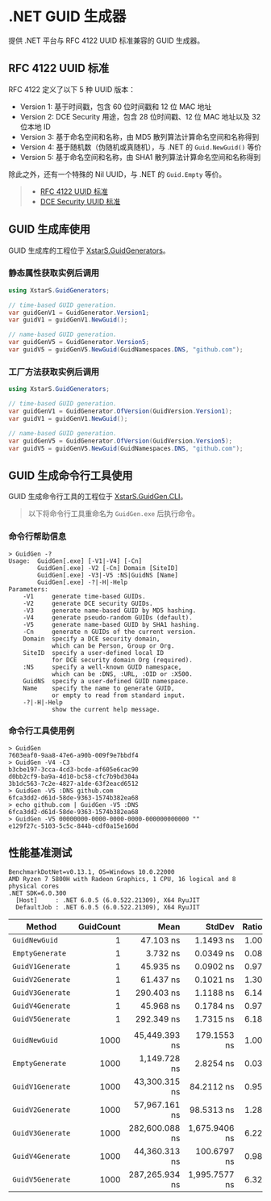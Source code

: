 ﻿# .NET GUID 生成器

提供 .NET 平台与 RFC 4122 UUID 标准兼容的 GUID 生成器。

## RFC 4122 UUID 标准

RFC 4122 定义了以下 5 种 UUID 版本：

* Version 1: 基于时间戳，包含 60 位时间戳和 12 位 MAC 地址
* Version 2: DCE Security 用途，包含 28 位时间戳、12 位 MAC 地址以及 32 位本地 ID
* Version 3: 基于命名空间和名称，由 MD5 散列算法计算命名空间和名称得到
* Version 4: 基于随机数（伪随机或真随机），与 .NET 的 `Guid.NewGuid()` 等价
* Version 5: 基于命名空间和名称，由 SHA1 散列算法计算命名空间和名称得到

除此之外，还有一个特殊的 Nil UUID，与 .NET 的 `Guid.Empty` 等价。

> * [RFC 4122 UUID 标准](https://www.rfc-editor.org/rfc/rfc4122)
> * [DCE Security UUID 标准](https://pubs.opengroup.org/onlinepubs/9696989899/chap5.htm)

## GUID 生成库使用

GUID 生成库的工程位于 [XstarS.GuidGenerators](XstarS.GuidGenerators)。

### 静态属性获取实例后调用

``` C#
using XstarS.GuidGenerators;

// time-based GUID generation.
var guidGenV1 = GuidGenerator.Version1;
var guidV1 = guidGenV1.NewGuid();

// name-based GUID generation.
var guidGenV5 = GuidGenerator.Version5;
var guidV5 = guidGenV5.NewGuid(GuidNamespaces.DNS, "github.com");
```

### 工厂方法获取实例后调用

``` C#
using XstarS.GuidGenerators;

// time-based GUID generation.
var guidGenV1 = GuidGenerator.OfVersion(GuidVersion.Version1);
var guidV1 = guidGenV1.NewGuid();

// name-based GUID generation.
var guidGenV5 = GuidGenerator.OfVersion(GuidVersion.Version5);
var guidV5 = guidGenV5.NewGuid(GuidNamespaces.DNS, "github.com");
```

## GUID 生成命令行工具使用

GUID 生成命令行工具的工程位于 [XstarS.GuidGen.CLI](XstarS.GuidGen.CLI)。

> 以下将命令行工具重命名为 `GuidGen.exe` 后执行命令。

### 命令行帮助信息

``` CMD
> GuidGen -?
Usage:  GuidGen[.exe] [-V1|-V4] [-Cn]
        GuidGen[.exe] -V2 [-Cn] Domain [SiteID]
        GuidGen[.exe] -V3|-V5 :NS|GuidNS [Name]
        GuidGen[.exe] -?|-H|-Help
Parameters:
    -V1     generate time-based GUIDs.
    -V2     generate DCE security GUIDs.
    -V3     generate name-based GUID by MD5 hashing.
    -V4     generate pseudo-random GUIDs (default).
    -V5     generate name-based GUID by SHA1 hashing.
    -Cn     generate n GUIDs of the current version.
    Domain  specify a DCE security domain,
            which can be Person, Group or Org.
    SiteID  specify a user-defined local ID
            for DCE security domain Org (required).
    :NS     specify a well-known GUID namespace,
            which can be :DNS, :URL, :OID or :X500.
    GuidNS  specify a user-defined GUID namespace.
    Name    specify the name to generate GUID,
            or empty to read from standard input.
    -?|-H|-Help
            show the current help message.
```

### 命令行工具使用例

``` CMD
> GuidGen
7603eaf0-9aa8-47e6-a90b-009f9e7bbdf4
> GuidGen -V4 -C3
b3cbe197-3cca-4cd3-bcde-af605e6cac90
d0bb2cf9-ba9a-4d10-bc58-cfc7b9bd304a
3b1dc563-7c2e-4827-a1de-63f2eacd6512
> GuidGen -V5 :DNS github.com
6fca3dd2-d61d-58de-9363-1574b382ea68
> echo github.com | GuidGen -V5 :DNS
6fca3dd2-d61d-58de-9363-1574b382ea68
> GuidGen -V5 00000000-0000-0000-0000-000000000000 ""
e129f27c-5103-5c5c-844b-cdf0a15e160d
```

## 性能基准测试

``` PlainText
BenchmarkDotNet=v0.13.1, OS=Windows 10.0.22000
AMD Ryzen 7 5800H with Radeon Graphics, 1 CPU, 16 logical and 8 physical cores
.NET SDK=6.0.300
  [Host]     : .NET 6.0.5 (6.0.522.21309), X64 RyuJIT
  DefaultJob : .NET 6.0.5 (6.0.522.21309), X64 RyuJIT
```

|           Method | GuidCount |           Mean |        StdDev | Ratio | RatioSD |
|----------------- |----------:|---------------:|--------------:|------:|--------:|
|    `GuidNewGuid` |         1 |      47.103 ns |     1.1493 ns |  1.00 |    0.00 |
|  `EmptyGenerate` |         1 |       3.732 ns |     0.0349 ns |  0.08 |    0.00 |
| `GuidV1Generate` |         1 |      45.935 ns |     0.0902 ns |  0.97 |    0.03 |
| `GuidV2Generate` |         1 |      61.437 ns |     0.1021 ns |  1.30 |    0.04 |
| `GuidV3Generate` |         1 |     290.403 ns |     1.1188 ns |  6.14 |    0.17 |
| `GuidV4Generate` |         1 |      45.968 ns |     0.1784 ns |  0.97 |    0.02 |
| `GuidV5Generate` |         1 |     292.349 ns |     1.7315 ns |  6.18 |    0.16 |
|                  |           |                |               |       |         |
|    `GuidNewGuid` |      1000 |  45,449.393 ns |   179.1553 ns |  1.00 |    0.00 |
|  `EmptyGenerate` |      1000 |   1,149.728 ns |     2.8254 ns |  0.03 |    0.00 |
| `GuidV1Generate` |      1000 |  43,300.315 ns |    84.2112 ns |  0.95 |    0.00 |
| `GuidV2Generate` |      1000 |  57,967.161 ns |    98.5313 ns |  1.28 |    0.01 |
| `GuidV3Generate` |      1000 | 282,600.088 ns | 1,675.9406 ns |  6.22 |    0.04 |
| `GuidV4Generate` |      1000 |  44,360.313 ns |   100.6797 ns |  0.98 |    0.00 |
| `GuidV5Generate` |      1000 | 287,265.934 ns | 1,995.7577 ns |  6.32 |    0.05 |
